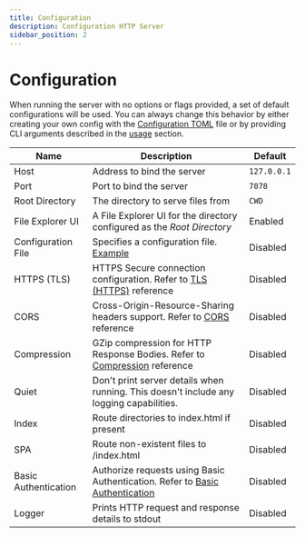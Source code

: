 ```yaml
---
title: Configuration
description: Configuration HTTP Server
sidebar_position: 2
---
```


# Configuration

When running the server with no options or flags provided, a set of default
configurations will be used. You can always change this behavior by either
creating your own config with the [Configuration TOML](https://github.com/http-server-rs/http-server/blob/main/fixtures/config.toml) file
or by providing CLI arguments described in the [usage](#usage) section.

| Name                 | Description                                                                                                                                                | Default     |
| -------------------- | ---------------------------------------------------------------------------------------------------------------------------------------------------------- | ----------- |
| Host                 | Address to bind the server                                                                                                                                 | `127.0.0.1` |
| Port                 | Port to bind the server                                                                                                                                    | `7878`      |
| Root Directory       | The directory to serve files from                                                                                                                          | `CWD`       |
| File Explorer UI     | A File Explorer UI for the directory configured as the _Root Directory_                                                                                    | Enabled     |
| Configuration File   | Specifies a configuration file. [Example](https://github.com/http-server-rs/http-server/blob/main/fixtures/config.toml)                                    | Disabled    |
| HTTPS (TLS)          | HTTPS Secure connection configuration. Refer to [TLS (HTTPS)](https://github.com/http-server-rs/http-server#tls-https) reference                           | Disabled    |
| CORS                 | Cross-Origin-Resource-Sharing headers support. Refer to [CORS](https://github.com/http-server-rs/http-server#cross-origin-resource-sharing-cors) reference | Disabled    |
| Compression          | GZip compression for HTTP Response Bodies. Refer to [Compression](https://github.com/http-server-rs/http-server#compression) reference                     | Disabled    |
| Quiet                | Don't print server details when running. This doesn't include any logging capabilities.                                                                    | Disabled    |
| Index                | Route directories to index.html if present                                                                                                                 | Disabled    |
| SPA                  | Route non-existent files to /index.html                                                                                                                    | Disabled    |
| Basic Authentication | Authorize requests using Basic Authentication. Refer to [Basic Authentication](https://github.com/http-server-rs/http-server#basic-authentication)         | Disabled    |
| Logger               | Prints HTTP request and response details to stdout                                                                                                         | Disabled    |
